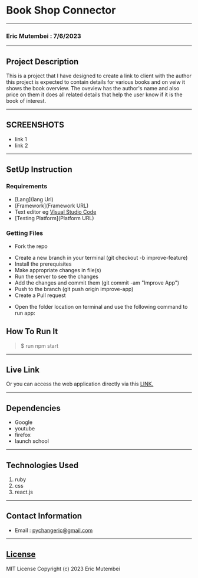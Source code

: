# Book Shop Connector
*****
### Eric Mutembei : 7/6/2023
****
## Project Description
This is a project that I have designed to create a link to client with the author this project is expected to contain details for various books and on veiw it shows the book overview.
The oveview has the author's name and also price on them it does all related details that help the user know if it is the book of interest.
******

## SCREENSHOTS
- link 1
- link 2


********
## SetUp Instruction
### Requirements
* [Lang](lang Url)
* [Framework](Framework URL)
* Text editor eg [Visual Studio Code](https://code.visualstudio.com/download)
* [Testing Platform](Platform URL)


### Getting Files
* Fork the repo
- Create a new branch in your terminal (git checkout -b improve-feature)
- Install the prerequisites
- Make appropriate changes in file(s)
- Run the server to see the changes
- Add the changes and commit them (git commit -am "Improve App")
- Push to the branch (git push origin improve-app)
- Create a Pull request
* Open the folder location on terminal and use the following command to run app:

## How To Run It
>  $ run npm start

*****
## Live Link
Or you can access the web application directly via this [LINK.](https://shop-me-git-main-pychangeric.vercel.app//)
*****
## Dependencies
- Google
- youtube
- firefox
- launch school
*****
## Technologies Used
1. ruby
2. css
3. react.js
*****
## Contact Information
* Email : pychangeric@gmail.com
*****
## [License](LICENSE)
MIT License
Copyright (c) 2023 Eric Mutembei
